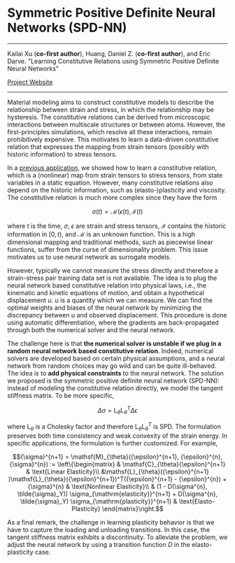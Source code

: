 # Symmetric Positive Definite Neural Networks (SPD-NN) 

---

Kailai Xu (**co-first author**), Huang, Daniel Z. (**co-first author**), and Eric Darve. "Learning Constitutive Relations using Symmetric Positive Definite Neural Networks"

[Project Website](https://github.com/kailaix/NNFEM.jl)

---

Material modeling aims to construct constitutive models to describe the relationship between strain and stress, in which the relationship may be hysteresis. The constitutive relations can be derived from microscopic interactions between multiscale structures or between atoms. However, the first-principles simulations, which resolve all these interactions, remain prohibitively expensive. This motivates to learn a data-driven constitutive relation that expresses the mapping from strain tensors (possibly with historic information) to stress tensors. 

In a [previous application](https://kailaix.github.io/ADCME.jl/dev/apps_constitutive_law/), we showed how to learn a constitutive relation, which is a (nonlinear) map from strain tensors to stress tensors, from state variables in a static equation. However, many constitutive relations also depend on the historic information, such as (elasto-)plasticity and viscosity. The constitutive relation is much more complex since they have the form 

$${\sigma}(t) = \mathcal{M}({\epsilon}(t), \mathcal{I}(t)$$

where $t$ is the time, $\sigma$, $\epsilon$ are strain and stress tensors,  $\mathcal{I}$ contains the historic information in $[0,t)$, and $\mathcal{M}$ is an unknown function. This is a high dimensional mapping and traditional methods, such as piecewise linear functions, suffer from the curse of dimensionality problem. This issue motivates us to use neural network as surrogate models. 

However, typically we cannot measure the stress directly and therefore a strain-stress pair training data set is not available. The idea is to plug the neural network based constitutive relation into physical laws, i.e., the kinematic and kinetic equations of motion, and obtain a hypothetical displacement $u$. $u$ is a quantity which we can measure. We can find the optimal weights and biases of the neural network by minimizing the discrepancy between $u$ and observed displacement. This procedure is done using automatic differentiation, where the gradients are back-propagated through both the numerical solver and the neural network. 

The challenge here is that **the numerical solver is unstable if we plug in a random neural network based constitutive relation**. Indeed, numerical solvers are developed based on certain physical assumptions, and a  neural network from random choices may go wild and can be quite ill-behaved. The idea is to **add physical constraints** to the neural network. The solution we proposed is the symmetric positive definite neural network (SPD-NN): instead of modeling the constitutive relation directly, we model the tangent stiffness matrix. To be more specific,

$$\Delta {\sigma} =\mathsf{L}_{\theta}\mathsf{L}_{\theta}^T \Delta {\epsilon}$$

where $\mathsf L_\theta$ is a Cholesky factor and therefore $\mathsf{L}_{\theta}\mathsf{L}_{\theta}^T$ is SPD. The formulation preserves both time consistency and weak convexity of the strain energy. In specific applications, the formulation is further customized. For example, 

$${\sigma}^{n+1} = \mathsf{M}_{\theta}({\epsilon}^{n+1}, {\epsilon}^{n}, {\sigma}^{n}) := \left\{\begin{matrix}
& \mathsf{C}_{\theta}{\epsilon}^{n+1}  & \text{Linear Elasticity}\\
&\mathsf{L}_{\theta}({\epsilon}^{n+1} )\mathsf{L}_{\theta}({\epsilon}^{n+1})^T({\epsilon}^{n+1} -  {\epsilon}^{n})  + {\sigma}^{n} & \text{Nonlinear Elasticity}\\
& (1 - D(\sigma^{n}, \tilde{\sigma}_Y)) \sigma_{\mathrm{elasticity}}^{n+1} + D(\sigma^{n}, \tilde{\sigma}_Y) \sigma_{\mathrm{plasticity}}^{n+1} & \text{Elasto-Plasticity}
\end{matrix}\right.$$

As a final remark, the challenge in learning plasticity behavior is that we have to capture the loading and unloading transitions. In this case, the tangent stiffness matrix exhibits a discontinuity. To alleviate the problem, we adjust the neural network by using a transition function $D$ in the elasto-plasticity case. 